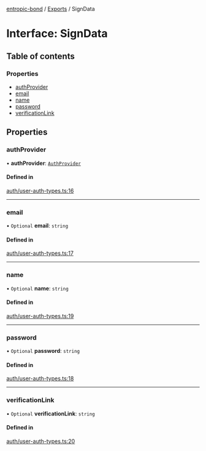 [entropic-bond](../README.md) / [Exports](../modules.md) / SignData

# Interface: SignData

## Table of contents

### Properties

- [authProvider](SignData.md#authprovider)
- [email](SignData.md#email)
- [name](SignData.md#name)
- [password](SignData.md#password)
- [verificationLink](SignData.md#verificationlink)

## Properties

### authProvider

• **authProvider**: [`AuthProvider`](../modules.md#authprovider)

#### Defined in

[auth/user-auth-types.ts:16](https://github.com/entropic-bond/entropic-bond/blob/2d7d466/src/auth/user-auth-types.ts#L16)

___

### email

• `Optional` **email**: `string`

#### Defined in

[auth/user-auth-types.ts:17](https://github.com/entropic-bond/entropic-bond/blob/2d7d466/src/auth/user-auth-types.ts#L17)

___

### name

• `Optional` **name**: `string`

#### Defined in

[auth/user-auth-types.ts:19](https://github.com/entropic-bond/entropic-bond/blob/2d7d466/src/auth/user-auth-types.ts#L19)

___

### password

• `Optional` **password**: `string`

#### Defined in

[auth/user-auth-types.ts:18](https://github.com/entropic-bond/entropic-bond/blob/2d7d466/src/auth/user-auth-types.ts#L18)

___

### verificationLink

• `Optional` **verificationLink**: `string`

#### Defined in

[auth/user-auth-types.ts:20](https://github.com/entropic-bond/entropic-bond/blob/2d7d466/src/auth/user-auth-types.ts#L20)

